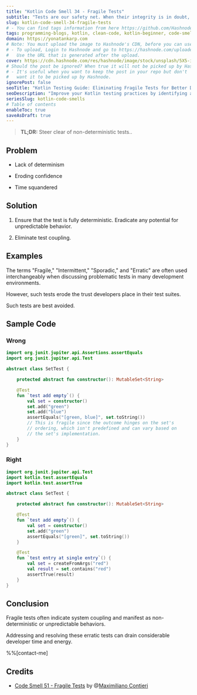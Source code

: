 ```yaml
---
title: "Kotlin Code Smell 34 - Fragile Tests"
subtitle: "Tests are our safety net. When their integrity is in doubt, we're at risk"
slug: kotlin-code-smell-34-fragile-tests
# - You can find tags information from here https://github.com/Hashnode/support/blob/main/misc/tags.json
tags: programming-blogs, kotlin, clean-code, kotlin-beginner, code-smell-1
domain: https://yonatankarp.com
# Note: You must upload the image to Hashnode's CDN, before you can use it here.
# - To upload, Login to Hashnode and go to https://hashnode.com/uploader
#   Use the URL that is generated after the upload.
cover: https://cdn.hashnode.com/res/hashnode/image/stock/unsplash/5X5-iyx1SP0/upload/72295aca8e728b619e89241949ff9e19.jpeg
# Should the post be ignored? When true it will not be picked up by Hashnode.
# - It's useful when you want to keep the post in your repo but don't
#   want it to be picked up by Hashnode.
ignorePost: false
seoTitle: "Kotlin Testing Guide: Eliminating Fragile Tests for Better Development"
seoDescription: "Improve your Kotlin testing practices by identifying and resolving fragile tests, ensuring reliable and consistent results for better software development."
seriesSlug: kotlin-code-smells
# Table of contents
enableToc: true
saveAsDraft: true
---
```


> **TL;DR:** Steer clear of non-deterministic tests..

## Problem

* Lack of determinism

* Eroding confidence

* Time squandered


## Solution

1. Ensure that the test is fully deterministic. Eradicate any potential for unpredictable behavior.

2. Eliminate test coupling.


## Examples

The terms "Fragile," "Intermittent," "Sporadic," and "Erratic" are often used interchangeably when discussing problematic tests in many development environments.

However, such tests erode the trust developers place in their test suites.

Such tests are best avoided.

## Sample Code

### Wrong

```kotlin
import org.junit.jupiter.api.Assertions.assertEquals
import org.junit.jupiter.api.Test

abstract class SetTest {

    protected abstract fun constructor(): MutableSet<String>

    @Test
    fun `test add empty`() {
        val set = constructor()
        set.add("green")
        set.add("blue")
        assertEquals("[green, blue]", set.toString())
        // This is fragile since the outcome hinges on the set's
        // ordering, which isn't predefined and can vary based on
        // the set's implementation.
    }
}
```

### Right

```kotlin
import org.junit.jupiter.api.Test
import kotlin.test.assertEquals
import kotlin.test.assertTrue

abstract class SetTest {

    protected abstract fun constructor(): MutableSet<String>

    @Test
    fun `test add empty`() {
        val set = constructor()
        set.add("green")
        assertEquals("[green]", set.toString())
    }

    @Test
    fun `test entry at single entry`() {
        val set = createFromArgs("red")
        val result = set.contains("red")
        assertTrue(result)
    }
}
```

## Conclusion

Fragile tests often indicate system coupling and manifest as non-deterministic or unpredictable behaviors.

Addressing and resolving these erratic tests can drain considerable developer time and energy.

%%[contact-me]

## Credits

* [Code Smell 51 - Fragile Tests](https://maximilianocontieri.com/code-smell-52-fragile-tests) by @[Maximiliano Contieri](@mcsee)
